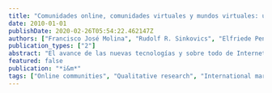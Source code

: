 ```yaml
---
title: "Comunidades online, comunidades virtuales y mundos virtuales: una revisión teórica y aplicación empresarial"
date: 2010-01-01
publishDate: 2020-02-26T05:54:22.462147Z
authors: ["Francisco José Molina", "Rudolf R. Sinkovics", "Elfriede Penz", "Esther Lopez"]
publication_types: ["2"]
abstract: "El avance de las nuevas tecnologías y sobre todo de Internet ha promovido  nuevas herramientas tales como las comunidades virtuales, las comunidades online y los mundos virtuales. Estas aplicaciones son vistas como fuentes de información utilizadas para compartir ideas, construir comunidades y contactar con otros consumidores. Sin embargo, existe falta de acuerdo en cómo definir cada una de estas herramientas y los términos son utilizados indistintamente. Por ello, uno de los objetivos de este estudio es analizar las diferencias entre cada una de ellas con el fin de que sirvan para identificar necesidades y deseos de los individuos. Al mismo tiempo, se analizan las principales aplicaciones empresariales de estas herramientas, con el objetivo de establecer recomendaciones útiles para las empresas."
featured: false
publication: "*i&m*"
tags: ["Online communities", "Qualitative research", "International marketing", ""]
---
```


